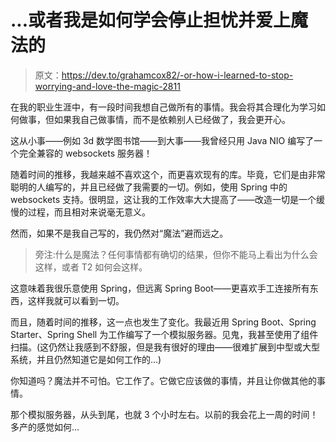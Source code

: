 # ...或者我是如何学会停止担忧并爱上魔法的

> 原文：<https://dev.to/grahamcox82/-or-how-i-learned-to-stop-worrying-and-love-the-magic-2811>

在我的职业生涯中，有一段时间我想自己做所有的事情。我会将其合理化为学习如何做事，但如果我自己做事情，而不是依赖别人已经做了，我会更开心。

这从小事——例如 3d 数学图书馆——到大事——我曾经只用 Java NIO 编写了一个完全兼容的 websockets 服务器！

随着时间的推移，我越来越不喜欢这个，而更喜欢现有的库。毕竟，它们是由非常聪明的人编写的，并且已经做了我需要的一切。例如，使用 Spring 中的 websockets 支持。很明显，这让我的工作效率大大提高了——改造一切是一个缓慢的过程，而且相对来说毫无意义。

然而，如果不是我自己写的，我仍然对“魔法”避而远之。

> 旁注:什么是魔法？任何事情都有确切的结果，但你不能马上看出为什么会这样，或者 T2 如何会这样。

这意味着我很乐意使用 Spring，但远离 Spring Boot——更喜欢手工连接所有东西，这样我就可以看到一切。

而且，随着时间的推移，这一点也发生了变化。我最近用 Spring Boot、Spring Starter、Spring Shell 为工作编写了一个模拟服务器。见鬼，我甚至使用了组件扫描。(这仍然让我感到不舒服，但是我有很好的理由——很难扩展到中型或大型系统，并且仍然知道它是如何工作的...)

你知道吗？魔法并不可怕。它工作了。它做它应该做的事情，并且让你做其他的事情。

那个模拟服务器，从头到尾，也就 3 个小时左右。以前的我会花上一周的时间！多产的感觉如何...